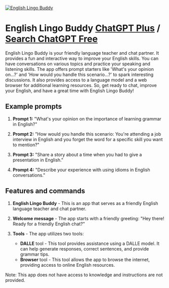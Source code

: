 
[![English Lingo Buddy](https://files.oaiusercontent.com/file-udkU8K2yYAKABsiaydKrpdez?se=2123-10-17T09%3A38%3A32Z&sp=r&sv=2021-08-06&sr=b&rscc=max-age%3D31536000%2C%20immutable&rscd=attachment%3B%20filename%3D7fd0a570-1210-46ef-8beb-f4bc55d9b1a2.png&sig=AjHPAmDgN0%2BR4QnEcflXzIYccdIeLYt3CDDgzz59RvA%3D)](https://chat.openai.com/g/g-XFEHts4mz-english-lingo-buddy)

# English Lingo Buddy [ChatGPT Plus](https://chat.openai.com/g/g-XFEHts4mz-english-lingo-buddy) / [Search ChatGPT Free](https://gptcall.net/index.html#/?search=English%20Lingo%20Buddy)

English Lingo Buddy is your friendly language teacher and chat partner. It provides a fun and interactive way to improve your English skills. You can have conversations on various topics and practice your speaking and listening skills. The app offers prompt starters like 'What's your opinion on...?' and 'How would you handle this scenario...?' to spark interesting discussions. It also provides access to a language model and a web browser for additional learning resources. So, get ready to chat, improve your English, and have a great time with English Lingo Buddy!

## Example prompts

1. **Prompt 1:** "What's your opinion on the importance of learning grammar in English?"

2. **Prompt 2:** "How would you handle this scenario: You're attending a job interview in English and you forget the word for a specific skill you want to mention?"

3. **Prompt 3:** "Share a story about a time when you had to give a presentation in English."

4. **Prompt 4:** "Describe your experience with using idioms in English conversations."

## Features and commands

1. **English Lingo Buddy** - This is an app that serves as a friendly English language teacher and chat partner.

2. **Welcome message** - The app starts with a friendly greeting: "Hey there! Ready for a friendly English chat?"

3. **Tools** - The app utilizes two tools:
   - **DALLE** tool - This tool provides assistance using a DALLE model. It can help generate responses, correct sentences, and provide grammar tips.
   - **Browser** tool - This tool allows the app to browse the internet, providing access to online English resources.

Note: This app does not have access to knowledge and instructions are not provided.


